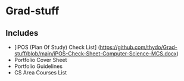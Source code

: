 # Grad-stuff
## Includes
- [iPOS (Plan Of Study) Check List] (https://github.com/thydo/Grad-stuff/blob/main/iPOS-Check-Sheet-Computer-Science-MCS.docx) 
- Portfolio Cover Sheet
- Portfolio Guidelines
- CS Area Courses List
